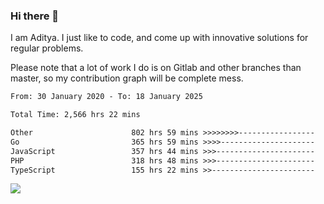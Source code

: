 ### Hi there 👋

I am Aditya. I just like to code, and come up with innovative solutions for regular problems.

Please note that a lot of work I do is on Gitlab and other branches than master, so my contribution graph will be complete mess.

<!--START_SECTION:waka-->

```txt
From: 30 January 2020 - To: 18 January 2025

Total Time: 2,566 hrs 22 mins

Other                      802 hrs 59 mins >>>>>>>>-----------------   31.29 %
Go                         365 hrs 59 mins >>>>---------------------   14.26 %
JavaScript                 357 hrs 44 mins >>>----------------------   13.94 %
PHP                        318 hrs 48 mins >>>----------------------   12.42 %
TypeScript                 155 hrs 22 mins >>-----------------------   06.05 %
```

<!--END_SECTION:waka-->

![](https://komarev.com/ghpvc/?username=BrainBuzzer)
